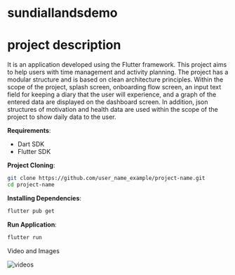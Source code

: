# sundiallandsdemo

# project description
It is an application developed using the Flutter framework. This project aims to help users with time management and activity planning. The project has a modular structure and is based on clean architecture principles. Within the scope of the project, splash screen, onboarding flow screen, an input text field for keeping a diary that the user will experience, and a graph of the entered data are displayed on the dashboard screen. In addition, json structures of motivation and health data are used within the scope of the project to show daily data to the user.

**Requirements**:
   - Dart SDK
   - Flutter SDK

**Project Cloning**:
   ```bash
   git clone https://github.com/user_name_example/project-name.git
   cd project-name
   ```
**Installing Dependencies**:
   ```bash
   flutter pub get
   ```
**Run Application**:
   ```bash
   flutter run
   ```

Video and Images


![videos](https://github.com/user-attachments/assets/ce5051e1-fdda-4311-8891-27d1903034c9)
